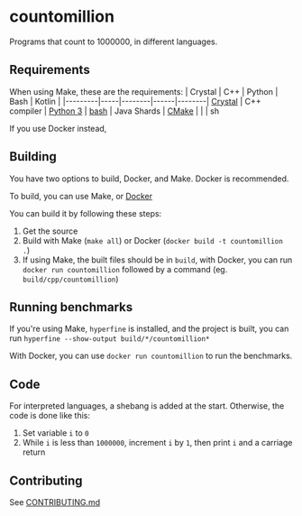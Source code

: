 # countomillion

Programs that count to 1000000, in different languages.

## Requirements

When using Make, these are the requirements:
| Crystal | C++ | Python | Bash | Kotlin |
|---------|-----|--------|------|--------|
[Crystal](https://crystal-lang.org) | C++ compiler | [Python 3](https://python.org) | [bash](https://gnu.org/software/bash/) | Java
Shards | [CMake](https://cmake.org) |  |  | sh

If you use Docker instead, 

## Building

You have two options to build, Docker, and Make. Docker is recommended.

To build, you can use Make, or [Docker](https://docker.com)

You can build it by following these steps:
1. Get the source
2. Build with Make (`make all`) or Docker (`docker build -t countomillion .`)
3. If using Make, the built files should be in `build`, with Docker, you can run `docker run countomillion` followed by a command (eg. `build/cpp/countomillion`)

## Running benchmarks

If you're using Make, `hyperfine` is installed, and the project is built, you can run `hyperfine --show-output build/*/countomillion*`

With Docker, you can use `docker run countomillion` to run the benchmarks.

## Code

For interpreted languages, a shebang is added at the start.
Otherwise, the code is done like this:
1. Set variable `i` to `0`
2. While `i` is less than `1000000`, increment `i` by `1`, then print `i` and a carriage return

## Contributing

See [CONTRIBUTING.md](CONTRIBUTING.md)
